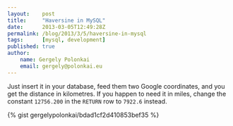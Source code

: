 ```yaml
---
layout:    post
title:     "Haversine in MySQL"
date:      2013-03-05T12:49:28Z
permalink: /blog/2013/3/5/haversine-in-mysql
tags:      [mysql, development]
published: true
author:
    name: Gergely Polonkai
    email: gergely@polonkai.eu
---
```


Just insert it in your database, feed them two Google coordinates, and you get
the distance in kilometres. If you happen to need it in miles, change the
constant `12756.200` in the `RETURN` row to `7922.6` instead.

{% gist gergelypolonkai/bdad1cf2d410853bef35 %}
